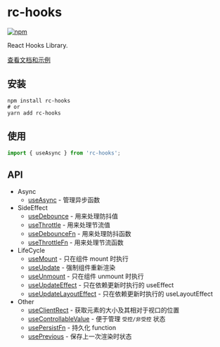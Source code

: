 # rc-hooks

[![npm][npm]][npm-url]

React Hooks Library.

[查看文档和示例][site]

## 安装

```shell
npm install rc-hooks
# or
yarn add rc-hooks
```

## 使用

```javascript
import { useAsync } from 'rc-hooks';
```

## API

- Async
  - [useAsync] - 管理异步函数
- SideEffect
  - [useDebounce] - 用来处理防抖值
  - [useThrottle] - 用来处理节流值
  - [useDebounceFn] - 用来处理防抖函数
  - [useThrottleFn] - 用来处理节流函数
- LifeCycle
  - [useMount] - 只在组件 mount 时执行
  - [useUpdate] - 强制组件重新渲染
  - [useUnmount] - 只在组件 unmount 时执行
  - [useUpdateEffect] - 只在依赖更新时执行的 useEffect
  - [useUpdateLayoutEffect] - 只在依赖更新时执行的 useLayoutEffect
- Other
  - [useClientRect] - 获取元素的大小及其相对于视口的位置
  - [useControllableValue] - 便于管理 `受控/非受控` 状态
  - [usePersistFn] - 持久化 function
  - [usePrevious] - 保存上一次渲染时状态

[site]: https://doly-dev.github.io/rc-hooks/site/latest/index.html
[useasync]: https://doly-dev.github.io/rc-hooks/site/latest/index.html#/async/use-async
[usedebounce]: https://doly-dev.github.io/rc-hooks/site/latest/index.html#/side-effect/use-debounce
[usethrottle]: https://doly-dev.github.io/rc-hooks/site/latest/index.html#/side-effect/use-throttle
[usedebouncefn]: https://doly-dev.github.io/rc-hooks/site/latest/index.html#/side-effect/use-debounce-fn
[usethrottlefn]: https://doly-dev.github.io/rc-hooks/site/latest/index.html#/side-effect/use-throttle-fn
[usemount]: https://doly-dev.github.io/rc-hooks/site/latest/index.html#/life-cycle/use-mount
[useupdate]: https://doly-dev.github.io/rc-hooks/site/latest/index.html#/life-cycle/use-update
[useunmount]: https://doly-dev.github.io/rc-hooks/site/latest/index.html#/life-cycle/use-unmount
[useupdateeffect]: https://doly-dev.github.io/rc-hooks/site/latest/index.html#/life-cycle/use-update-effect
[useupdatelayouteffect]: https://doly-dev.github.io/rc-hooks/site/latest/index.html#/life-cycle/use-update-layout-effect
[useprevious]: https://doly-dev.github.io/rc-hooks/site/latest/index.html#/other/use-previous
[usepersistfn]: https://doly-dev.github.io/rc-hooks/site/latest/index.html#/other/use-persist-fn
[useclientrect]: https://doly-dev.github.io/rc-hooks/site/latest/index.html#/other/use-client-rect
[usecontrollablevalue]: https://doly-dev.github.io/rc-hooks/site/latest/index.html#/other/use-controllable-value
[npm]: https://img.shields.io/npm/v/rc-hooks.svg
[npm-url]: https://npmjs.com/package/rc-hooks
